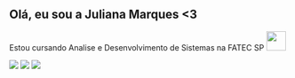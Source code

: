 ## Olá, eu sou a Juliana Marques  <3

<p> Estou cursando Analise e Desenvolvimento de Sistemas na FATEC SP <img src="https://media4.giphy.com/media/ixN1f5UlViepnCjHkn/giphy.gif?cid=ecf05e479b71cli5jthqegvmbwns8efpvlihts8hwc1krfhu&rid=giphy.gif&ct=s" width="35"> <br> 
 

<a href = "mailto:julianamarquessampaio@gmail.com"><img src="https://img.shields.io/badge/-Gmail-%23333?style=for-the-badge&logo=gmail&logoColor=white" target="_blank"></a>
<a href="https://www.linkedin.com/in/juliana-marques-a77955183/" target="_blank"><img src="https://img.shields.io/badge/-LinkedIn-%230077B5?style=for-the-badge&logo=linkedin&logoColor=white" target="_blank"></a> 
 <a href="https://instagram.com/twoliana" target="_blank"><img src="https://img.shields.io/badge/-Instagram-%23E4405F?style=for-the-badge&logo=instagram&logoColor=white" target="_blank"></a>
